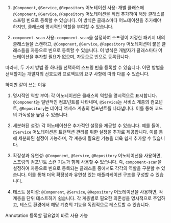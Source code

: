 1. `@Component`, `@Service`, `@Repository` 어노테이션 사용: 개별 클래스에 `@Component`, `@Service`, `@Repository` 어노테이션을 직접 추가하여 해당 클래스를 스프링 빈으로 등록할 수 있습니다. 이 방식은 클래스마다 어노테이션을 추가해야 하지만, 클래스에 명시적인 역할을 부여할 수 있습니다.
    
2. `component-scan` 사용: `component-scan`을 설정하여 스프링이 지정한 패키지 내의 클래스들을 스캔하고, `@Component`, `@Service`, `@Repository` 어노테이션이 붙은 클래스들을 자동으로 빈으로 등록할 수 있습니다. 이 방식은 개발자가 클래스마다 어노테이션을 추가할 필요가 없으며, 자동으로 빈으로 등록됩니다.
    

따라서, 두 가지 방법 중 하나를 선택하여 스프링 빈을 등록할 수 있습니다. 어떤 방법을 선택할지는 개발자의 선호도와 프로젝트의 요구 사항에 따라 다를 수 있습니다. 

하지만  같이 쓰는 이유

1. 명시적인 역할 부여: 각 어노테이션은 클래스의 역할을 명시적으로 표시합니다. `@Component`는 일반적인 컴포넌트를 나타내며, `@Service`는 서비스 계층의 컴포넌트, `@Repository`는 데이터 액세스 계층의 컴포넌트를 나타냅니다. 이를 통해 코드의 가독성을 높일 수 있습니다.
    
2. 세분화된 설정: 각 어노테이션은 추가적인 설정을 제공할 수 있습니다. 예를 들어, `@Service` 어노테이션은 트랜잭션 관리를 위한 설정을 추가로 제공합니다. 이를 통해 세분화된 설정이 가능하며, 각 계층에 필요한 기능을 더욱 쉽게 추가할 수 있습니다.
    
3. 확장성과 유연성: `@Component`, `@Service`, `@Repository` 어노테이션을 사용하면, 스프링의 컴포넌트 스캔 기능과 함께 사용할 수 있습니다. 즉, `component-scan`을 설정하여 자동으로 빈으로 등록되는 클래스들 중에서도 각각의 역할을 구분할 수 있습니다. 이를 통해 더욱 확장성과 유연성 있는 애플리케이션 구조를 구성할 수 있습니다.
    
4. 테스트 용이성: `@Component`, `@Service`, `@Repository` 어노테이션을 사용하면, 각 계층을 단위 테스트하기 쉽습니다. 각 계층별로 필요한 의존성을 명시적으로 주입하고, 테스트 환경에서 해당 계층의 기능을 독립적으로 테스트할 수 있습니다.


Annotation 등록할 필요없이 바로 사용 가능